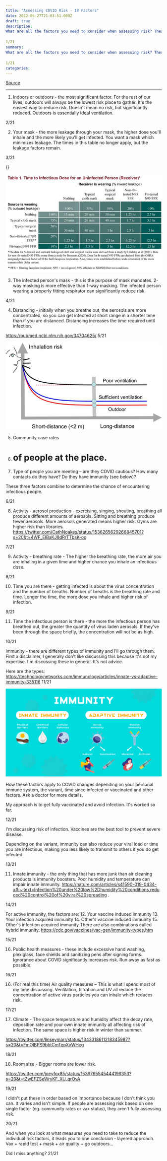 ```yaml
---
title: "Assessing COVID Risk - 18 Factors"
date: 2022-06-27T21:03:51.000Z
draft: true
description: 
What are all the factors you need to consider when assessing risk? These can be broken down in different ways, but here's my comprehensive list of what contributes to risk. In no particular order:

1/21
summary: 
What are all the factors you need to consider when assessing risk? These can be broken down in different ways, but here's my comprehensive list of what contributes to risk. In no particular order:

1/21
categories:
---
```

[Source](https://twitter.com/joeyfox85/status/1541527755367583746)

---

1. Indoors or outdoors - the most significant factor. For the rest of our lives, outdoors will always be the lowest risk place to gather. It's the easiest way to reduce risk. Doesn't mean no risk, but significantly reduced. Outdoors is essentially ideal ventilation.

2/21

2. Your mask - the more leakage through your mask, the higher dose you'll inhale and the more likely you'll get infected. You want a mask which minimizes leakage. The times in this table no longer apply, but the leakage factors remain.

3/21

{<tweet user="brosseau_lisa" id="1449409318412079108">}

![Time to infection with different types of masks](/time-to-infection-masks.jpg)

3. The infected person's mask - this is the purpose of mask mandates. 2-way masking is more effective than 1-way masking. The infected person wearing a properly fitting respirator can significantly reduce risk.

4/21

4. Distancing - initially when you breathe out, the aerosols are more concentrated, so you can get infected at short range in a shorter time than if you are distanced. Distancing increases the time required until infection.

https://pubmed.ncbi.nlm.nih.gov/34704625/
5/21

![Inhalation risk vs distance](/inhalation-risk-vs-distance.jpg)

5. Community case rates
6. # of people at the place.
7. Type of people you are meeting – are they COVID cautious? How many contacts do they have? Do they have immunity (see below)?

These three factors combine to determine the chance of encountering infectious people.

6/21

8. Activity - aerosol production - exercising, singing, shouting, breathing all produce different amounts of aerosols. Sitting and breathing produce fewer aerosols. More aerosols generated means higher risk. Gyms are higher risk than libraries.
https://twitter.com/CathNoakes/status/1536265629266845701?s=20&t=4WF_EIBaKJ8dRrTTbsK-og

7/21

9. Activity - breathing rate - The higher the breathing rate, the more air you are inhaling in a given time and higher chance you inhale an infectious dose.

8/21

10. Time you are there - getting infected is about the virus concentration and the number of breaths. Number of breaths is the breathing rate and time. Longer the time, the more dose you inhale and higher risk of infection.

9/21

11. Time the infectious person is there - the more the infectious person has breathed out, the greater the quantity of virus laden aerosols. If they've been through the space briefly, the concentration will not be as high. 

10/21

Immunity - there are different types of immunity and I'll go through them. First a disclaimer, I generally don't like discussing this because it's not my expertise. I'm discussing these in general. It's not advice.

Here are the types:
https://technologynetworks.com/immunology/articles/innate-vs-adaptive-immunity-335116
11/21

![Innate vs adaptive](/innate-vs-adaptive.jpg)

How these factors apply to COVID changes depending on your personal immune system, the variant, time since infected or vaccinated and other factors.
Ask a doctor for more details.

My approach is to get fully vaccinated and avoid infection. It's worked so far.

12/21

I'm discussing risk of infection. Vaccines are the best tool to prevent severe disease.

Depending on the variant, immunity can also reduce your viral load or time you are infectious, making you less likely to transmit to others if you do get infected.

13/21

11. Innate immunity - the only thing that has more junk than air cleaning products is immunity boosters.  Poor humidity and temperature can impair innate immunity.
https://nature.com/articles/s41590-019-0434-x#:~:text=Infection%20under%20low%2Dhumidity%20conditions,reduced%20control%20of%20viral%20spreading
.

14/21

For active immunity, the factors are:
12. Your vaccine induced immunity
13. Your infection acquired immunity
14. Other's vaccine induced immunity
15. Other's infection acquired immunity
There are also combinations called hybrid immunity. 
https://cdc.gov/vaccines/vac-gen/immunity-types.htm

15/21

16. Public health measures - these include excessive hand washing, plexiglass, face shields and sanitizing pens after signing forms. Ignorance about COVID significantly increases risk. Run away as fast as possible.

16/21

16. (For real this time) Air quality measures – This is what I spend most of my time discussing. Ventilation, filtration and UV all reduce the concentration of active virus particles you can inhale which reduces risk.

17/21


17. Climate - The space temperature and humidity affect the decay rate, deposition rate and your own innate immunity all affecting risk of infection. The same space is higher risk in winter than summer.

https://twitter.com/linseymarr/status/1343318611218345987?s=20&t=FmOlBPS9bhtCmTepXvWHcg

18/21

18. Room size - Bigger rooms are lower risk.

https://twitter.com/joeyfox85/status/1539765545444196353?s=20&t=tZwEFZSeWryKF_XU_qrOvA

19/21

I didn't put these in order based on importance because I don't think you can. It varies and isn't simple. If people are assessing risk based on one single factor (eg. community rates or vax status), they aren't fully assessing risk.

20/21

And when you look at what measures you need to take to reduce the individual risk factors, it leads you to one conclusion - layered approach. Vax + rapid test + mask + air quality + go outdoors...

Did I miss anything?
21/21